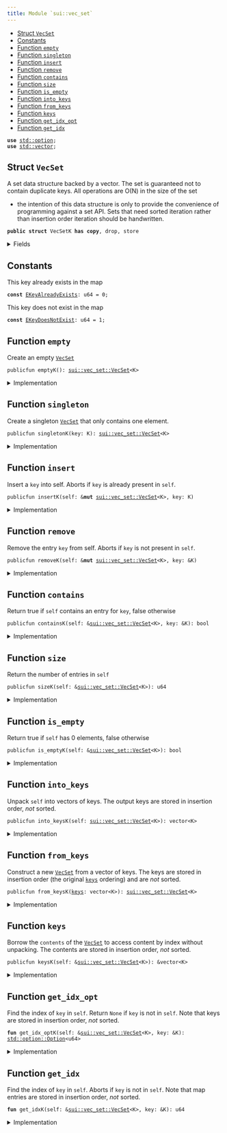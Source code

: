 ```yaml
---
title: Module `sui::vec_set`
---
```




-  [Struct `VecSet`](#sui_vec_set_VecSet)
-  [Constants](#@Constants_0)
-  [Function `empty`](#sui_vec_set_empty)
-  [Function `singleton`](#sui_vec_set_singleton)
-  [Function `insert`](#sui_vec_set_insert)
-  [Function `remove`](#sui_vec_set_remove)
-  [Function `contains`](#sui_vec_set_contains)
-  [Function `size`](#sui_vec_set_size)
-  [Function `is_empty`](#sui_vec_set_is_empty)
-  [Function `into_keys`](#sui_vec_set_into_keys)
-  [Function `from_keys`](#sui_vec_set_from_keys)
-  [Function `keys`](#sui_vec_set_keys)
-  [Function `get_idx_opt`](#sui_vec_set_get_idx_opt)
-  [Function `get_idx`](#sui_vec_set_get_idx)


<pre><code><b>use</b> <a href="../std/option.md#std_option">std::option</a>;
<b>use</b> <a href="../std/vector.md#std_vector">std::vector</a>;
</code></pre>



<a name="sui_vec_set_VecSet"></a>

## Struct `VecSet`

A set data structure backed by a vector. The set is guaranteed not to
contain duplicate keys. All operations are O(N) in the size of the set
- the intention of this data structure is only to provide the convenience
of programming against a set API. Sets that need sorted iteration rather
than insertion order iteration should be handwritten.


<pre><code><b>public</b> <b>struct</b> VecSetK <b>has</b> <b>copy</b>, drop, store
</code></pre>



<details>
<summary>Fields</summary>


<dl>
<dt>
<code>contents: vector&lt;K&gt;</code>
</dt>
<dd>
</dd>
</dl>


</details>

<a name="@Constants_0"></a>

## Constants


<a name="sui_vec_set_EKeyAlreadyExists"></a>

This key already exists in the map


<pre><code><b>const</b> <a href="sui/vec_set.md#sui_vec_set_EKeyAlreadyExists">EKeyAlreadyExists</a>: u64 = 0;
</code></pre>



<a name="sui_vec_set_EKeyDoesNotExist"></a>

This key does not exist in the map


<pre><code><b>const</b> <a href="sui/vec_set.md#sui_vec_set_EKeyDoesNotExist">EKeyDoesNotExist</a>: u64 = 1;
</code></pre>



<a name="sui_vec_set_empty"></a>

## Function `empty`

Create an empty <code><a href="sui/vec_set.md#sui_vec_set_VecSet">VecSet</a></code>


<pre><code>publicfun emptyK(): <a href="sui/vec_set.md#sui_vec_set_VecSet">sui::vec_set::VecSet</a>&lt;K&gt;
</code></pre>



<details>
<summary>Implementation</summary>


<pre><code><b>public</b> <b>fun</b> <a href="sui/vec_set.md#sui_vec_set_empty">empty</a>&lt;K: <b>copy</b> + drop&gt;(): <a href="sui/vec_set.md#sui_vec_set_VecSet">VecSet</a>&lt;K&gt; {
    <a href="sui/vec_set.md#sui_vec_set_VecSet">VecSet</a> { contents: vector[] }
}
</code></pre>



</details>

<a name="sui_vec_set_singleton"></a>

## Function `singleton`

Create a singleton <code><a href="sui/vec_set.md#sui_vec_set_VecSet">VecSet</a></code> that only contains one element.


<pre><code>publicfun singletonK(key: K): <a href="sui/vec_set.md#sui_vec_set_VecSet">sui::vec_set::VecSet</a>&lt;K&gt;
</code></pre>



<details>
<summary>Implementation</summary>


<pre><code><b>public</b> <b>fun</b> <a href="sui/vec_set.md#sui_vec_set_singleton">singleton</a>&lt;K: <b>copy</b> + drop&gt;(key: K): <a href="sui/vec_set.md#sui_vec_set_VecSet">VecSet</a>&lt;K&gt; {
    <a href="sui/vec_set.md#sui_vec_set_VecSet">VecSet</a> { contents: vector[key] }
}
</code></pre>



</details>

<a name="sui_vec_set_insert"></a>

## Function `insert`

Insert a <code>key</code> into self.
Aborts if <code>key</code> is already present in <code>self</code>.


<pre><code>publicfun insertK(self: &<b>mut</b> <a href="sui/vec_set.md#sui_vec_set_VecSet">sui::vec_set::VecSet</a>&lt;K&gt;, key: K)
</code></pre>



<details>
<summary>Implementation</summary>


<pre><code><b>public</b> <b>fun</b> <a href="sui/vec_set.md#sui_vec_set_insert">insert</a>&lt;K: <b>copy</b> + drop&gt;(self: &<b>mut</b> <a href="sui/vec_set.md#sui_vec_set_VecSet">VecSet</a>&lt;K&gt;, key: K) {
    <b>assert</b>!(!self.<a href="sui/vec_set.md#sui_vec_set_contains">contains</a>(&key), <a href="sui/vec_set.md#sui_vec_set_EKeyAlreadyExists">EKeyAlreadyExists</a>);
    self.contents.push_back(key)
}
</code></pre>



</details>

<a name="sui_vec_set_remove"></a>

## Function `remove`

Remove the entry <code>key</code> from self. Aborts if <code>key</code> is not present in <code>self</code>.


<pre><code>publicfun removeK(self: &<b>mut</b> <a href="sui/vec_set.md#sui_vec_set_VecSet">sui::vec_set::VecSet</a>&lt;K&gt;, key: &K)
</code></pre>



<details>
<summary>Implementation</summary>


<pre><code><b>public</b> <b>fun</b> <a href="sui/vec_set.md#sui_vec_set_remove">remove</a>&lt;K: <b>copy</b> + drop&gt;(self: &<b>mut</b> <a href="sui/vec_set.md#sui_vec_set_VecSet">VecSet</a>&lt;K&gt;, key: &K) {
    <b>let</b> idx = <a href="sui/vec_set.md#sui_vec_set_get_idx">get_idx</a>(self, key);
    self.contents.<a href="sui/vec_set.md#sui_vec_set_remove">remove</a>(idx);
}
</code></pre>



</details>

<a name="sui_vec_set_contains"></a>

## Function `contains`

Return true if <code>self</code> contains an entry for <code>key</code>, false otherwise


<pre><code>publicfun containsK(self: &<a href="sui/vec_set.md#sui_vec_set_VecSet">sui::vec_set::VecSet</a>&lt;K&gt;, key: &K): bool
</code></pre>



<details>
<summary>Implementation</summary>


<pre><code><b>public</b> <b>fun</b> <a href="sui/vec_set.md#sui_vec_set_contains">contains</a>&lt;K: <b>copy</b> + drop&gt;(self: &<a href="sui/vec_set.md#sui_vec_set_VecSet">VecSet</a>&lt;K&gt;, key: &K): bool {
    <a href="sui/vec_set.md#sui_vec_set_get_idx_opt">get_idx_opt</a>(self, key).is_some()
}
</code></pre>



</details>

<a name="sui_vec_set_size"></a>

## Function `size`

Return the number of entries in <code>self</code>


<pre><code>publicfun sizeK(self: &<a href="sui/vec_set.md#sui_vec_set_VecSet">sui::vec_set::VecSet</a>&lt;K&gt;): u64
</code></pre>



<details>
<summary>Implementation</summary>


<pre><code><b>public</b> <b>fun</b> <a href="sui/vec_set.md#sui_vec_set_size">size</a>&lt;K: <b>copy</b> + drop&gt;(self: &<a href="sui/vec_set.md#sui_vec_set_VecSet">VecSet</a>&lt;K&gt;): u64 {
    self.contents.length()
}
</code></pre>



</details>

<a name="sui_vec_set_is_empty"></a>

## Function `is_empty`

Return true if <code>self</code> has 0 elements, false otherwise


<pre><code>publicfun is_emptyK(self: &<a href="sui/vec_set.md#sui_vec_set_VecSet">sui::vec_set::VecSet</a>&lt;K&gt;): bool
</code></pre>



<details>
<summary>Implementation</summary>


<pre><code><b>public</b> <b>fun</b> <a href="sui/vec_set.md#sui_vec_set_is_empty">is_empty</a>&lt;K: <b>copy</b> + drop&gt;(self: &<a href="sui/vec_set.md#sui_vec_set_VecSet">VecSet</a>&lt;K&gt;): bool {
    <a href="sui/vec_set.md#sui_vec_set_size">size</a>(self) == 0
}
</code></pre>



</details>

<a name="sui_vec_set_into_keys"></a>

## Function `into_keys`

Unpack <code>self</code> into vectors of keys.
The output keys are stored in insertion order, *not* sorted.


<pre><code>publicfun into_keysK(self: <a href="sui/vec_set.md#sui_vec_set_VecSet">sui::vec_set::VecSet</a>&lt;K&gt;): vector&lt;K&gt;
</code></pre>



<details>
<summary>Implementation</summary>


<pre><code><b>public</b> <b>fun</b> <a href="sui/vec_set.md#sui_vec_set_into_keys">into_keys</a>&lt;K: <b>copy</b> + drop&gt;(self: <a href="sui/vec_set.md#sui_vec_set_VecSet">VecSet</a>&lt;K&gt;): vector&lt;K&gt; {
    <b>let</b> <a href="sui/vec_set.md#sui_vec_set_VecSet">VecSet</a> { contents } = self;
    contents
}
</code></pre>



</details>

<a name="sui_vec_set_from_keys"></a>

## Function `from_keys`

Construct a new <code><a href="sui/vec_set.md#sui_vec_set_VecSet">VecSet</a></code> from a vector of keys.
The keys are stored in insertion order (the original <code><a href="sui/vec_set.md#sui_vec_set_keys">keys</a></code> ordering)
and are *not* sorted.


<pre><code>publicfun from_keysK(<a href="sui/vec_set.md#sui_vec_set_keys">keys</a>: vector&lt;K&gt;): <a href="sui/vec_set.md#sui_vec_set_VecSet">sui::vec_set::VecSet</a>&lt;K&gt;
</code></pre>



<details>
<summary>Implementation</summary>


<pre><code><b>public</b> <b>fun</b> <a href="sui/vec_set.md#sui_vec_set_from_keys">from_keys</a>&lt;K: <b>copy</b> + drop&gt;(<b>mut</b> <a href="sui/vec_set.md#sui_vec_set_keys">keys</a>: vector&lt;K&gt;): <a href="sui/vec_set.md#sui_vec_set_VecSet">VecSet</a>&lt;K&gt; {
    <a href="sui/vec_set.md#sui_vec_set_keys">keys</a>.reverse();
    <b>let</b> <b>mut</b> set = <a href="sui/vec_set.md#sui_vec_set_empty">empty</a>();
    <b>while</b> (<a href="sui/vec_set.md#sui_vec_set_keys">keys</a>.length() != 0) set.<a href="sui/vec_set.md#sui_vec_set_insert">insert</a>(<a href="sui/vec_set.md#sui_vec_set_keys">keys</a>.pop_back());
    set
}
</code></pre>



</details>

<a name="sui_vec_set_keys"></a>

## Function `keys`

Borrow the <code>contents</code> of the <code><a href="sui/vec_set.md#sui_vec_set_VecSet">VecSet</a></code> to access content by index
without unpacking. The contents are stored in insertion order,
*not* sorted.


<pre><code>publicfun keysK(self: &<a href="sui/vec_set.md#sui_vec_set_VecSet">sui::vec_set::VecSet</a>&lt;K&gt;): &vector&lt;K&gt;
</code></pre>



<details>
<summary>Implementation</summary>


<pre><code><b>public</b> <b>fun</b> <a href="sui/vec_set.md#sui_vec_set_keys">keys</a>&lt;K: <b>copy</b> + drop&gt;(self: &<a href="sui/vec_set.md#sui_vec_set_VecSet">VecSet</a>&lt;K&gt;): &vector&lt;K&gt; {
    &self.contents
}
</code></pre>



</details>

<a name="sui_vec_set_get_idx_opt"></a>

## Function `get_idx_opt`

Find the index of <code>key</code> in <code>self</code>. Return <code>None</code> if <code>key</code> is not in <code>self</code>.
Note that keys are stored in insertion order, *not* sorted.


<pre><code><b>fun</b> get_idx_optK(self: &<a href="sui/vec_set.md#sui_vec_set_VecSet">sui::vec_set::VecSet</a>&lt;K&gt;, key: &K): <a href="../std/option.md#std_option_Option">std::option::Option</a>&lt;u64&gt;
</code></pre>



<details>
<summary>Implementation</summary>


<pre><code><b>fun</b> <a href="sui/vec_set.md#sui_vec_set_get_idx_opt">get_idx_opt</a>&lt;K: <b>copy</b> + drop&gt;(self: &<a href="sui/vec_set.md#sui_vec_set_VecSet">VecSet</a>&lt;K&gt;, key: &K): Option&lt;u64&gt; {
    <b>let</b> <b>mut</b> i = 0;
    <b>let</b> n = <a href="sui/vec_set.md#sui_vec_set_size">size</a>(self);
    <b>while</b> (i &lt; n) {
        <b>if</b> (&self.contents[i] == key) {
            <b>return</b> option::some(i)
        };
        i = i + 1;
    };
    option::none()
}
</code></pre>



</details>

<a name="sui_vec_set_get_idx"></a>

## Function `get_idx`

Find the index of <code>key</code> in <code>self</code>. Aborts if <code>key</code> is not in <code>self</code>.
Note that map entries are stored in insertion order, *not* sorted.


<pre><code><b>fun</b> get_idxK(self: &<a href="sui/vec_set.md#sui_vec_set_VecSet">sui::vec_set::VecSet</a>&lt;K&gt;, key: &K): u64
</code></pre>



<details>
<summary>Implementation</summary>


<pre><code><b>fun</b> <a href="sui/vec_set.md#sui_vec_set_get_idx">get_idx</a>&lt;K: <b>copy</b> + drop&gt;(self: &<a href="sui/vec_set.md#sui_vec_set_VecSet">VecSet</a>&lt;K&gt;, key: &K): u64 {
    <b>let</b> idx_opt = <a href="sui/vec_set.md#sui_vec_set_get_idx_opt">get_idx_opt</a>(self, key);
    <b>assert</b>!(idx_opt.is_some(), <a href="sui/vec_set.md#sui_vec_set_EKeyDoesNotExist">EKeyDoesNotExist</a>);
    idx_opt.destroy_some()
}
</code></pre>



</details>
